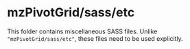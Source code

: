 # mzPivotGrid/sass/etc

This folder contains miscellaneous SASS files. Unlike `"mzPivotGrid/sass/etc"`, these files
need to be used explicitly.

